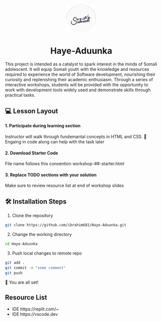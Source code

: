 <p align="center">
  <a href="https://rahuldkjain.github.io/gh-profile-readme-generator">
    <img alt="Say Somali Logo" src="./images/logo.png" width="100" />
  </a>
</p>
<h1 align="center">
  Haye-Aduunka
</h1>
<p>
This project is intended as a catalyst to spark interest in the minds of Somali adolescent. It will equip Somali youth with the knowledge and resources required to experience the world of Software development, nourishing their curiosity and replenishing their academic enthusiasm. Through a series of interactive workshops, students will be provided with the opportunity to work with development tools widely used and demonstrate skills through practical tasks.  
</p>

## 💻 Lesson Layout

<h4> 1. Participate during learning section </h4>
Instructor will walk through fundemantal concepts in HTML and CSS. 🔑 Engaing in code along can help with the task later

<h4> 2. Download Starter Code </h4>
File name follows this convention workshop-##-starter.html

<h4> 3. Replace TODO sections with your solution </h4>
Make sure to review resource list at end of workshop slides 


## 🛠️ Installation Steps

1. Clone the repository

```bash
git clone https://github.com/ibrahim681/Haye-Aduunka.git
```

2. Change the working directory

```bash
cd Haye-Aduunka
```

3. Push local changes to remote repo
```bash
git add .
git commit -m "some comment"
git push
```

🌟 You are all set!

## Resource List 
<ul>
<li> IDE https://replit.com/~ </li>
<li> IDE https://vscode.dev</li>
</ul>
